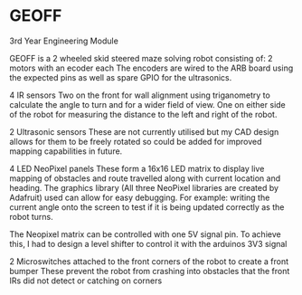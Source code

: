 # GEOFF
 3rd Year Engineering Module

 GEOFF is a 2 wheeled skid steered maze solving robot consisting of:
 2 motors with an ecoder each
 The encoders are wired to the ARB board using the expected pins as well as spare GPIO for the ultrasonics.
 
 4 IR sensors
 Two on the front for wall alignment using triganometry to calculate the angle to turn and for a wider field of view.
 One on either side of the robot for measuring the distance to the left and right of the robot.

 2 Ultrasonic sensors
 These are not currently utilised but my CAD design allows for them to be freely rotated so could be added for improved mapping capabilities in future.
 
 4 LED NeoPixel panels
 These form a 16x16 LED matrix to display live mapping of obstacles and route travelled along with current location and heading.
 The graphics library (All three NeoPixel libraries are created by Adafruit) used can allow for easy debugging. For example: writing the current angle onto the screen to test if it is being updated correctly as the robot turns.

 The Neopixel matrix can be controlled with one 5V signal pin. To achieve this, I had to design a level shifter to control it with the arduinos 3V3 signal

 2 Microswitches attached to the front corners of the robot to create a front bumper
 These prevent the robot from crashing into obstacles that the front IRs did not detect or catching on corners
